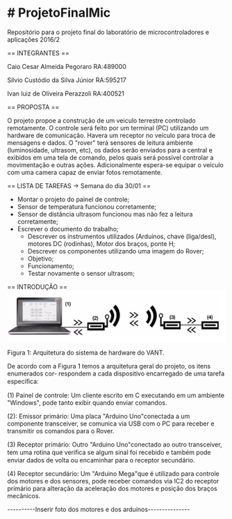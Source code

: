 # # ProjetoFinalMic
Repositório para o projeto final do laboratório de microcontroladores e aplicações 2016/2

== INTEGRANTES ==

Caio Cesar Almeida Pegoraro RA:489000

Silvio Custódio da Silva Júnior RA:595217

Ivan luiz de Oliveira Perazzoli RA:400521


== PROPOSTA ==

O projeto propoe a construção de um veiculo terrestre controlado remotamente.
O controle será feito por um terminal (PC) utilizando um hardware de comunicação.
Havera um receptor no veículo para troca de mensagens e dados.
O "rover" terá sensores de leitura ambiente (luminosidade, ultrasom, etc), os dados serão enviados para a central e exibidos em uma tela de comando, pelos quais será possível controlar a movimentação e outras ações.
Adicionalmente espera-se equipar o veículo com uma camera capaz de enviar fotos remotamente.

== LISTA DE TAREFAS -> Semana do dia 30/01 ==
- Montar o projeto do painel de controle;
- Sensor de temperatura funcionou corretamente;
- Sensor de distância ultrasom funcionou mas não fez a leitura corretamente;
- Escrever o documento do trabalho;
   * Descrever os instrumentos utilizados (Arduinos, chave (liga/desl), motores DC (rodinhas), Motor dos braços, ponte H;
   * Descrever os componentes utilizando uma imagem do Rover;
   * Objetivo;
   * Funcionamento;
   * Testar novamente o sensor ultrasom;

 == INTRODUÇÃO == 
![alt tag](https://github.com/CaioPegoraro/ProjetoFinalMic/blob/master/imagens/arquitetura_comunicacao.PNG)
 
 Figura 1: Arquitetura do sistema de hardware do VANT.
 
De acordo com a Figura 1 temos a arquitetura geral do projeto, os itens enumerados cor-
respondem a cada dispositivo encarregado de uma tarefa especíﬁca:

(1) Painel de controle: Um cliente escrito em C executando em um ambiente "Windows", pode
tanto exibir quando enviar comandos.

(2): Emissor primário: Uma placa "Arduino Uno"conectada a um componente transceiver, se
comunica via USB com o PC para receber e transmitir os comandos para o Rover.

(3) Receptor primário: Outro "Arduino Uno"conectado ao outro transceiver, tem uma rotina
que veriﬁca se algum sinal foi recebido e também pode enviar dados de volta ou encaminhar
para o receptor secundário.

(4) Receptor secundário: Um "Arduino Mega"que é utilizado para controle dos motores e dos sensores, pode receber comandos via IC2 do receptor primário para alteração da
aceleração dos motores e posição dos braços mecânicos.


----------Inserir foto dos motores e dos arduínos---------------





